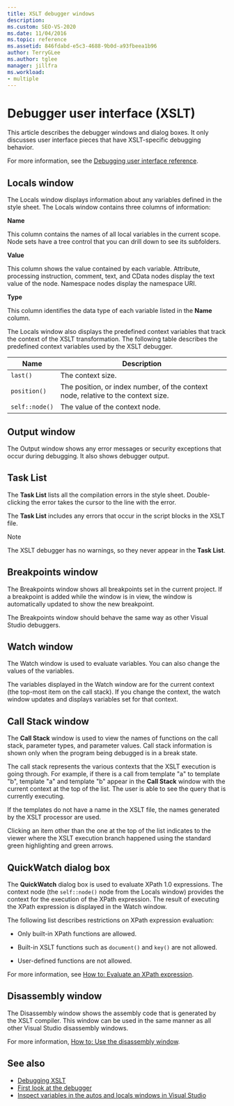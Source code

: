 ```yaml
---
title: XSLT debugger windows
description: 
ms.custom: SEO-VS-2020
ms.date: 11/04/2016
ms.topic: reference
ms.assetid: 846fdabd-e5c3-4688-9b0d-a93fbeea1b96
author: TerryGLee
ms.author: tglee
manager: jillfra
ms.workload:
- multiple
---
```

# Debugger user interface (XSLT)

This article describes the debugger windows and dialog boxes. It only discusses user interface pieces that have XSLT-specific debugging behavior.

For more information, see the [Debugging user interface reference](../debugger/debugging-user-interface-reference.md).

## Locals window

The Locals window displays information about any variables defined in the style sheet. The Locals window contains three columns of information:

**Name**

This column contains the names of all local variables in the current scope. Node sets have a tree control that you can drill down to see its subfolders.

**Value**

This column shows the value contained by each variable. Attribute, processing instruction, comment, text, and CData nodes display the text value of the node. Namespace nodes display the namespace URI.

**Type**

This column identifies the data type of each variable listed in the **Name** column.

The Locals window also displays the predefined context variables that track the context of the XSLT transformation. The following table describes the predefined context variables used by the XSLT debugger.

|Name|Description|
|-|-----------------|
|`last()`|The context size.|
|`position()`|The position, or index number, of the context node, relative to the context size.|
|`self::node()`|The value of the context node.|

## Output window

The Output window shows any error messages or security exceptions that occur during debugging. It also shows debugger output.

## Task List

The **Task List** lists all the compilation errors in the style sheet. Double-clicking the error takes the cursor to the line with the error.

The **Task List** includes any errors that occur in the script blocks in the XSLT file.

> [!NOTE]
> The XSLT debugger has no warnings, so they never appear in the **Task List**.

## Breakpoints window

The Breakpoints window shows all breakpoints set in the current project. If a breakpoint is added while the window is in view, the window is automatically updated to show the new breakpoint.

The Breakpoints window should behave the same way as other Visual Studio debuggers.

## Watch window

The Watch window is used to evaluate variables. You can also change the values of the variables.

The variables displayed in the Watch window are for the current context (the top-most item on the call stack). If you change the context, the watch window updates and displays variables set for that context.

## Call Stack window

The **Call Stack** window is used to view the names of functions on the call stack, parameter types, and parameter values. Call stack information is shown only when the program being debugged is in a break state.

The call stack represents the various contexts that the XSLT execution is going through. For example, if there is a call from template "a" to template "b", template "a" and template "b" appear in the **Call Stack** window with the current context at the top of the list. The user is able to see the query that is currently executing.

If the templates do not have a name in the XSLT file, the names generated by the XSLT processor are used.

Clicking an item other than the one at the top of the list indicates to the viewer where the XSLT execution branch happened using the standard green highlighting and green arrows.

## QuickWatch dialog box

The **QuickWatch** dialog box is used to evaluate XPath 1.0 expressions. The context node (the `self::node()` node from the Locals window) provides the context for the execution of the XPath expression. The result of executing the XPath expression is displayed in the Watch window.

The following list describes restrictions on XPath expression evaluation:

- Only built-in XPath functions are allowed.

- Built-in XSLT functions such as `document()` and `key()` are not allowed.

- User-defined functions are not allowed.

For more information, see [How to: Evaluate an XPath expression](../xml-tools/how-to-evaluate-an-xpath-expression.md).

## Disassembly window

The Disassembly window shows the assembly code that is generated by the XSLT compiler. This window can be used in the same manner as all other Visual Studio disassembly windows.

For more information, [How to: Use the disassembly window](../debugger/how-to-use-the-disassembly-window.md).

## See also

- [Debugging XSLT](../xml-tools/debugging-xslt.md)
- [First look at the debugger](../debugger/debugger-feature-tour.md)
- [Inspect variables in the autos and locals windows in Visual Studio](../debugger/autos-and-locals-windows.md)
